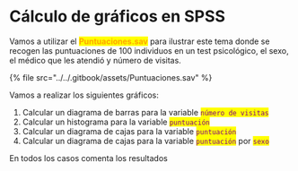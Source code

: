 # Cálculo de gráficos en SPSS

Vamos a utilizar el <mark style="color:orange;">**Puntuaciones.sav**</mark> para ilustrar este tema donde se recogen las puntuaciones de 100 individuos en un test psicológico, el sexo, el médico que les atendió y número de visitas.

{% file src="../../.gitbook/assets/Puntuaciones.sav" %}

Vamos a realizar los siguientes gráficos:

1. Calcular un diagrama de barras para la variable <mark style="color:purple;">`número de visitas`</mark>
2. Calcular un histograma para la variable <mark style="color:purple;">`puntuación`</mark>
3. Calcular un diagrama de cajas para la variable <mark style="color:purple;">`puntuación`</mark>
4. Calcular un diagrama de cajas para la variable <mark style="color:purple;">`puntuación`</mark> por <mark style="color:purple;">`sexo`</mark>

En todos los casos comenta los resultados
